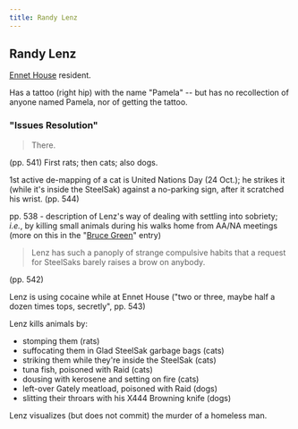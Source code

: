 ```yaml
---
title: Randy Lenz
---
```


Randy Lenz
----------

[Ennet House](/places/Ennet_House) resident.

Has a tattoo (right hip) with the name "Pamela" -- but has no recollection of
anyone named Pamela, nor of getting the tattoo.

<h3>"Issues Resolution"</h3>

> There.

(pp. 541) First rats; then cats; also dogs.

1st active de-mapping of a cat is United Nations Day (24 Oct.); he strikes it
(while it's inside the SteelSak) against a no-parking sign, after it scratched
his wrist. (pp. 544)

pp. 538 - description of Lenz's way of dealing with settling into sobriety;
*i.e.*, by killing small animals during his walks home from AA/NA meetings (more
on this in the "[Bruce Green](/characters/Bruce_Green)" entry)

> Lenz has such a panoply of strange compulsive habits that a request for
> SteelSaks barely raises a brow on anybody.

(pp. 542)

Lenz is using cocaine while at Ennet House ("two or three, maybe half a dozen
times tops, secretly", pp. 543)

Lenz kills animals by:

* stomping them (rats)
* suffocating them in Glad SteelSak garbage bags (cats)
* striking them while they're inside the SteelSak (cats)
* tuna fish, poisoned with Raid (cats)
* dousing with kerosene and setting on fire (cats)
* left-over Gately meatload, poisoned with Raid (dogs)
* slitting their throars with his X444 Browning knife (dogs)

Lenz visualizes (but does not commit) the murder of a homeless man.
